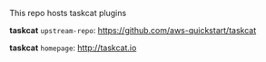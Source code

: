 This repo hosts taskcat plugins

**taskcat** `upstream-repo`: https://github.com/aws-quickstart/taskcat

**taskcat** `homepage`: http://taskcat.io
